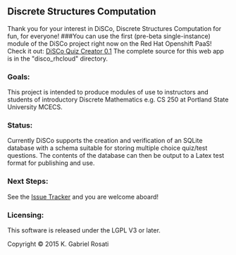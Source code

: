 ## **Di**screte **S**tructures **Co**mputation
Thank you for your interest in DiSCo, Discrete Structures Computation for fun, for everyone!
###You can use the first (pre-beta single-instance) module of the DiSCo project right now on the Red Hat Openshift PaaS! Check it out: [DiSCo Quiz Creator 0.1](http://disco-gpdx.rhcloud.com/)
The complete source for this web app is in the "disco\_rhcloud" directory.

### Goals:
This project is intended to produce modules of use to instructors and students of
introductory Discrete Mathematics e.g. CS 250 at Portland State University MCECS.

### Status:
Currently DiSCo supports the creation and verification of an SQLite database
with a schema suitable for storing multiple choice quiz/test questions. The contents
of the database can then be output to a Latex test format for publishing and use.

### Next Steps:
See the [Issue Tracker](https://github.com/gabrielpdx/DiSCo/issues) and you
are welcome aboard!

### Licensing:
This software is released under the LGPL V3 or later.
 
Copyright &copy; 2015 K. Gabriel Rosati
